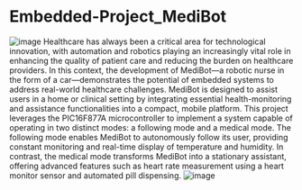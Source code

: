 # Embedded-Project_MediBot
![image](https://github.com/user-attachments/assets/7c2203f4-503e-44b8-b075-af14642e461a)
Healthcare has always been a critical area for technological innovation, with automation and robotics playing an increasingly vital role in enhancing the quality of patient care and reducing the burden on healthcare providers. In this context, the development of MediBot—a robotic nurse in the form of a car—demonstrates the potential of embedded systems to address real-world healthcare challenges.
MediBot is designed to assist users in a home or clinical setting by integrating essential health-monitoring and assistance functionalities into a compact, mobile platform. This project leverages the PIC16F877A microcontroller to implement a system capable of operating in two distinct modes: a following mode and a medical mode. The following mode enables MediBot to autonomously follow its user, providing constant monitoring and real-time display of temperature and humidity. In contrast, the medical mode transforms MediBot into a stationary assistant, offering advanced features such as heart rate measurement using a heart monitor sensor and automated pill dispensing.
![image](https://github.com/user-attachments/assets/63314c55-efb4-492a-8d6d-ef773fc32c4d)
